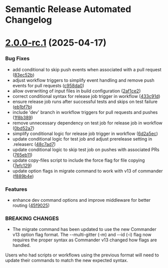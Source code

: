# Semantic Release Automated Changelog

# [2.0.0-rc.1](https://github.com/AlaskaAirlines/auro-cli/compare/v1.2.0...v2.0.0-rc.1) (2025-04-17)


### Bug Fixes

* add conditional to skip push events when associated with a pull request ([83ec52b](https://github.com/AlaskaAirlines/auro-cli/commit/83ec52ba751115d0b512685808f646a3f0df7e7d))
* adjust workflow triggers to simplify event handling and remove push events for pull requests ([c958da0](https://github.com/AlaskaAirlines/auro-cli/commit/c958da06977bf5843200fd35b31787f12d9f2b41))
* allow overwriting of input files in build configuration ([2af1ce2](https://github.com/AlaskaAirlines/auro-cli/commit/2af1ce21a3a8ee9dc369b9f00ea6a39d44f59832))
* correct conditional syntax for release job trigger in workflow ([433c91d](https://github.com/AlaskaAirlines/auro-cli/commit/433c91d873a7ee4e929f6323fbe99b7fee1a7fc7))
* ensure release job runs after successful tests and skips on test failure ([eb1bf7b](https://github.com/AlaskaAirlines/auro-cli/commit/eb1bf7b1cd473a1d44bb8388308dc1f5841cd568))
* include 'dev' branch in workflow triggers for pull requests and pushes ([1f8b389](https://github.com/AlaskaAirlines/auro-cli/commit/1f8b38929c3d0fd6b1196d10b10f851063384a6d))
* remove unnecessary dependency on test job for release job in workflow ([0bd52a7](https://github.com/AlaskaAirlines/auro-cli/commit/0bd52a7236a8f4ef078b9459be139b0c5ab1ac4a))
* simplify conditional logic for release job trigger in workflow ([6d2a5ec](https://github.com/AlaskaAirlines/auro-cli/commit/6d2a5ec8a6ec80d8213028a99f609d465ac1f3e5))
* update conditional logic for test job and adjust prerelease setting in .releaserc ([48c7ad7](https://github.com/AlaskaAirlines/auro-cli/commit/48c7ad75db7f78a4a4d849b61edf06e95d51e8cc))
* update conditional logic to skip test job on pushes with associated PRs ([765eb11](https://github.com/AlaskaAirlines/auro-cli/commit/765eb1100700f3546214f98b8c486196a770e3d7))
* update copy-files script to include the force flag for file copying ([7efc129](https://github.com/AlaskaAirlines/auro-cli/commit/7efc129779114a3fe7641810cf7b67f2ca427097))
* update option flags in migrate command to work with v13 of commander ([f889b4e](https://github.com/AlaskaAirlines/auro-cli/commit/f889b4e1a8fb4fa40e30ec70bc4362860ac8c000))


### Features

* enhance dev command options and improve middleware for better routing ([45f9025](https://github.com/AlaskaAirlines/auro-cli/commit/45f902514d199e23b0023c7d18b3ecaf4f268046))


### BREAKING CHANGES

* The migrate command has been updated to use the new Commander v13 option flag format. The --multi-gitter (-m) and --id (-i) flag now requires the proper syntax as Commander v13 changed how flags are handled.

Users who had scripts or workflows using the previous format will need to update their commands to match the new expected syntax.
